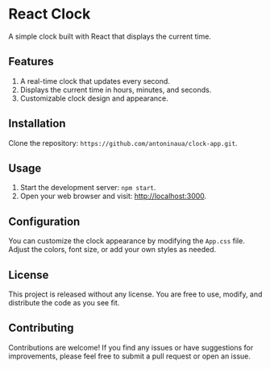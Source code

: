 # React Clock

A simple clock built with React that displays the current time.

## Features

1. A real-time clock that updates every second.
2. Displays the current time in hours, minutes, and seconds.
3. Customizable clock design and appearance.

## Installation

Clone the repository: `https://github.com/antoninaua/clock-app.git`.

## Usage

1. Start the development server: `npm start`.
2. Open your web browser and visit: [http://localhost:3000](http://localhost:3000).

## Configuration

You can customize the clock appearance by modifying the `App.css` file. Adjust the colors, font size, or add your own styles as needed.

## License

This project is released without any license. You are free to use, modify, and distribute the code as you see fit.

## Contributing

Contributions are welcome! If you find any issues or have suggestions for improvements, please feel free to submit a pull request or open an issue.

